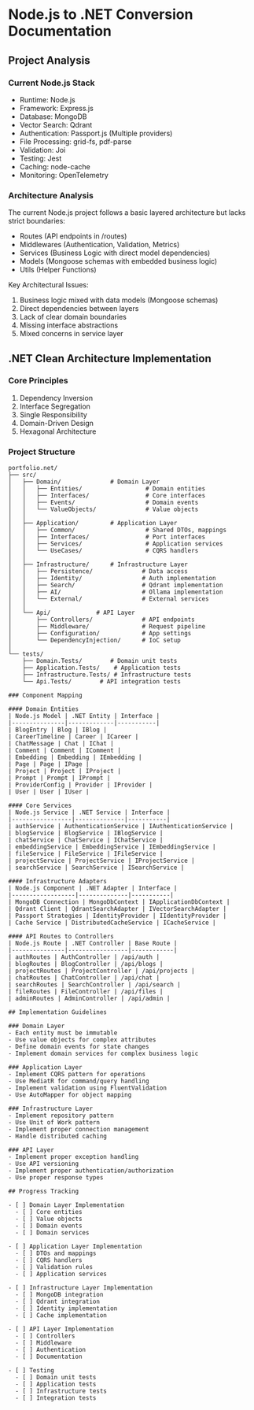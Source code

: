 # Node.js to .NET Conversion Documentation

## Project Analysis

### Current Node.js Stack
- Runtime: Node.js
- Framework: Express.js
- Database: MongoDB
- Vector Search: Qdrant
- Authentication: Passport.js (Multiple providers)
- File Processing: grid-fs, pdf-parse
- Validation: Joi
- Testing: Jest
- Caching: node-cache
- Monitoring: OpenTelemetry

### Architecture Analysis
The current Node.js project follows a basic layered architecture but lacks strict boundaries:
- Routes (API endpoints in /routes)
- Middlewares (Authentication, Validation, Metrics)
- Services (Business Logic with direct model dependencies)
- Models (Mongoose schemas with embedded business logic)
- Utils (Helper Functions)

Key Architectural Issues:
1. Business logic mixed with data models (Mongoose schemas)
2. Direct dependencies between layers
3. Lack of clear domain boundaries
4. Missing interface abstractions
5. Mixed concerns in service layer

## .NET Clean Architecture Implementation

### Core Principles
1. Dependency Inversion
2. Interface Segregation
3. Single Responsibility
4. Domain-Driven Design
5. Hexagonal Architecture

### Project Structure
```
portfolio.net/
├── src/
│   ├── Domain/              # Domain Layer
│   │   ├── Entities/                  # Domain entities
│   │   ├── Interfaces/                # Core interfaces
│   │   ├── Events/                    # Domain events
│   │   └── ValueObjects/              # Value objects
│   │
│   ├── Application/         # Application Layer
│   │   ├── Common/                    # Shared DTOs, mappings
│   │   ├── Interfaces/                # Port interfaces
│   │   ├── Services/                  # Application services
│   │   └── UseCases/                  # CQRS handlers
│   │
│   ├── Infrastructure/      # Infrastructure Layer
│   │   ├── Persistence/              # Data access
│   │   ├── Identity/                 # Auth implementation
│   │   ├── Search/                   # Qdrant implementation
│   │   ├── AI/                       # Ollama implementation
│   │   └── External/                 # External services
│   │
│   └── Api/             # API Layer
│       ├── Controllers/              # API endpoints
│       ├── Middleware/               # Request pipeline
│       ├── Configuration/            # App settings
│       └── DependencyInjection/      # IoC setup
│
└── tests/
    ├── Domain.Tests/        # Domain unit tests
    ├── Application.Tests/    # Application tests
    ├── Infrastructure.Tests/ # Infrastructure tests
    └── Api.Tests/        # API integration tests

### Component Mapping

#### Domain Entities
| Node.js Model | .NET Entity | Interface |
|---------------|-------------|-----------|
| BlogEntry | Blog | IBlog |
| CareerTimeline | Career | ICareer |
| ChatMessage | Chat | IChat |
| Comment | Comment | IComment |
| Embedding | Embedding | IEmbedding |
| Page | Page | IPage |
| Project | Project | IProject |
| Prompt | Prompt | IPrompt |
| ProviderConfig | Provider | IProvider |
| User | User | IUser |

#### Core Services
| Node.js Service | .NET Service | Interface |
|-----------------|--------------|-----------|
| authService | AuthenticationService | IAuthenticationService |
| blogService | BlogService | IBlogService |
| chatService | ChatService | IChatService |
| embeddingService | EmbeddingService | IEmbeddingService |
| fileService | FileService | IFileService |
| projectService | ProjectService | IProjectService |
| searchService | SearchService | ISearchService |

#### Infrastructure Adapters
| Node.js Component | .NET Adapter | Interface |
|------------------|--------------|-----------|
| MongoDB Connection | MongoDbContext | IApplicationDbContext |
| Qdrant Client | QdrantSearchAdapter | IVectorSearchAdapter |
| Passport Strategies | IdentityProvider | IIdentityProvider |
| Cache Service | DistributedCacheService | ICacheService |

#### API Routes to Controllers
| Node.js Route | .NET Controller | Base Route |
|---------------|-----------------|------------|
| authRoutes | AuthController | /api/auth |
| blogRoutes | BlogController | /api/blogs |
| projectRoutes | ProjectController | /api/projects |
| chatRoutes | ChatController | /api/chat |
| searchRoutes | SearchController | /api/search |
| fileRoutes | FileController | /api/files |
| adminRoutes | AdminController | /api/admin |

## Implementation Guidelines

### Domain Layer
- Each entity must be immutable
- Use value objects for complex attributes
- Define domain events for state changes
- Implement domain services for complex business logic

### Application Layer
- Implement CQRS pattern for operations
- Use MediatR for command/query handling
- Implement validation using FluentValidation
- Use AutoMapper for object mapping

### Infrastructure Layer
- Implement repository pattern
- Use Unit of Work pattern
- Implement proper connection management
- Handle distributed caching

### API Layer
- Implement proper exception handling
- Use API versioning
- Implement proper authentication/authorization
- Use proper response types

## Progress Tracking

- [ ] Domain Layer Implementation
  - [ ] Core entities
  - [ ] Value objects
  - [ ] Domain events
  - [ ] Domain services

- [ ] Application Layer Implementation
  - [ ] DTOs and mappings
  - [ ] CQRS handlers
  - [ ] Validation rules
  - [ ] Application services

- [ ] Infrastructure Layer Implementation
  - [ ] MongoDB integration
  - [ ] Qdrant integration
  - [ ] Identity implementation
  - [ ] Cache implementation

- [ ] API Layer Implementation
  - [ ] Controllers
  - [ ] Middleware
  - [ ] Authentication
  - [ ] Documentation

- [ ] Testing
  - [ ] Domain unit tests
  - [ ] Application tests
  - [ ] Infrastructure tests
  - [ ] Integration tests
